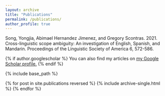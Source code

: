 ```yaml
---
layout: archive
title: "Publications"
permalink: /publications/
author_profile: true
---
```


Song, Yongjia, Abimael Hernandez Jimenez, and Gregory Scontras. 2021. Cross-linguistic scope ambiguity:
An investigation of English, Spanish, and Mandarin. Proceedings of the Linguistic Society of
America 6, 572-586.

{% if author.googlescholar %}
  You can also find my articles on <u><a href="{{author.googlescholar}}">my Google Scholar profile</a>.</u>
{% endif %}

{% include base_path %}

{% for post in site.publications reversed %}
  {% include archive-single.html %}
{% endfor %}
